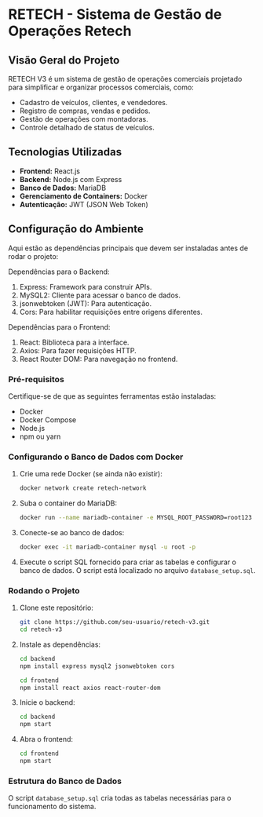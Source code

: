 
# RETECH - Sistema de Gestão de Operações Retech

## Visão Geral do Projeto

RETECH V3 é um sistema de gestão de operações comerciais projetado para simplificar e organizar processos comerciais, como:
- Cadastro de veículos, clientes, e vendedores.
- Registro de compras, vendas e pedidos.
- Gestão de operações com montadoras.
- Controle detalhado de status de veículos.

## Tecnologias Utilizadas
- **Frontend:** React.js
- **Backend:** Node.js com Express
- **Banco de Dados:** MariaDB
- **Gerenciamento de Containers:** Docker
- **Autenticação:** JWT (JSON Web Token)

## Configuração do Ambiente
Aqui estão as dependências principais que devem ser instaladas antes de rodar o projeto:

Dependências para o Backend:
1. Express: Framework para construir APIs.
2. MySQL2: Cliente para acessar o banco de dados.
3. jsonwebtoken (JWT): Para autenticação.
4. Cors: Para habilitar requisições entre origens diferentes.

Dependências para o Frontend:
1. React: Biblioteca para a interface.
2. Axios: Para fazer requisições HTTP.
3. React Router DOM: Para navegação no frontend.

### Pré-requisitos
Certifique-se de que as seguintes ferramentas estão instaladas:
- Docker
- Docker Compose
- Node.js
- npm ou yarn

### Configurando o Banco de Dados com Docker
1. Crie uma rede Docker (se ainda não existir):
   ```bash
   docker network create retech-network
   ```
2. Suba o container do MariaDB:
   ```bash
   docker run --name mariadb-container -e MYSQL_ROOT_PASSWORD=root123 -e MYSQL_DATABASE=retech_db -e MYSQL_USER=retech_user -e MYSQL_PASSWORD=senhaUsuario --network retech-network -p 3306:3306 -d mariadb:latest
   ```
3. Conecte-se ao banco de dados:
   ```bash
   docker exec -it mariadb-container mysql -u root -p
   ```

4. Execute o script SQL fornecido para criar as tabelas e configurar o banco de dados. O script está localizado no arquivo `database_setup.sql`.

### Rodando o Projeto
1. Clone este repositório:
   ```bash
   git clone https://github.com/seu-usuario/retech-v3.git
   cd retech-v3
   ```
2. Instale as dependências:
   ```bash
   cd backend
   npm install express mysql2 jsonwebtoken cors
   ```
   ```bash
   cd frontend
   npm install react axios react-router-dom
   ```
3. Inicie o backend:
   ```bash
   cd backend
   npm start
   ```
4. Abra o frontend:
   ```bash
   cd frontend
   npm start
   ```

### Estrutura do Banco de Dados
O script `database_setup.sql` cria todas as tabelas necessárias para o funcionamento do sistema.

